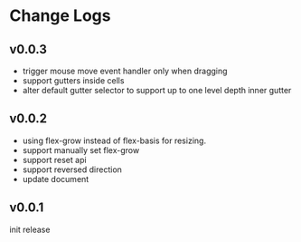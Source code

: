 # Change Logs

## v0.0.3

 - trigger mouse move event handler only when dragging
 - support gutters inside cells
 - alter default gutter selector to support up to one level depth inner gutter


## v0.0.2

 - using flex-grow instead of flex-basis for resizing.
 - support manually set flex-grow
 - support reset api
 - support reversed direction
 - update document


## v0.0.1

init release
